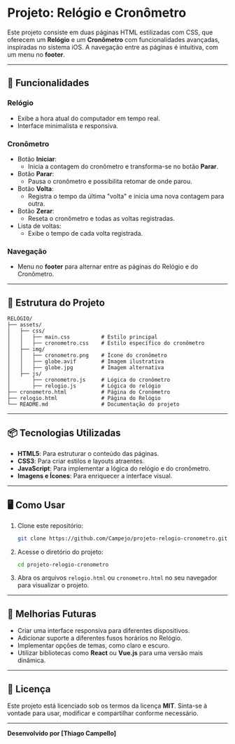 # Projeto: Relógio e Cronômetro

Este projeto consiste em duas páginas HTML estilizadas com CSS, que oferecem um **Relógio** e um **Cronômetro** com funcionalidades avançadas, inspiradas no sistema iOS. A navegação entre as páginas é intuitiva, com um menu no **footer**.

---

## 🚀 Funcionalidades

### Relógio
- Exibe a hora atual do computador em tempo real.
- Interface minimalista e responsiva.

### Cronômetro
- Botão **Iniciar**:
  - Inicia a contagem do cronômetro e transforma-se no botão **Parar**.
- Botão **Parar**:
  - Pausa o cronômetro e possibilita retomar de onde parou.
- Botão **Volta**:
  - Registra o tempo da última "volta" e inicia uma nova contagem para outra.
- Botão **Zerar**:
  - Reseta o cronômetro e todas as voltas registradas.
- Lista de voltas:
  - Exibe o tempo de cada volta registrada.

### Navegação
- Menu no **footer** para alternar entre as páginas do Relógio e do Cronômetro.

---

## 📂 Estrutura do Projeto

```plaintext
RELÓGIO/
├── assets/
│   ├── css/
│   │   ├── main.css          # Estilo principal
│   │   ├── cronometro.css    # Estilo específico do cronômetro
│   ├── img/
│   │   ├── cronometro.png    # Ícone do cronômetro
│   │   ├── globe.avif        # Imagem ilustrativa
│   │   ├── globe.jpg         # Imagem alternativa
│   ├── js/
│       ├── cronometro.js     # Lógica do cronômetro
│       ├── relogio.js        # Lógica do relógio
├── cronometro.html           # Página do Cronômetro
├── relogio.html              # Página do Relógio
└── README.md                 # Documentação do projeto

```

---

## 📦 Tecnologias Utilizadas
- **HTML5**: Para estruturar o conteúdo das páginas.
- **CSS3**: Para criar estilos e layouts atraentes.
- **JavaScript**: Para implementar a lógica do relógio e do cronômetro.
- **Imagens e Ícones**: Para enriquecer a interface visual.

---

## 🖥️ Como Usar

1. Clone este repositório:
   ```bash
   git clone https://github.com/Campejo/projeto-relogio-cronometro.git
   ```
2. Acesse o diretório do projeto:
   ```bash
   cd projeto-relogio-cronometro
   ```
3. Abra os arquivos `relogio.html` ou `cronometro.html` no seu navegador para visualizar o projeto.

---

## 📝 Melhorias Futuras
- Criar uma interface responsiva para diferentes dispositivos.
- Adicionar suporte a diferentes fusos horários no Relógio.
- Implementar opções de temas, como claro e escuro.
- Utilizar bibliotecas como **React** ou **Vue.js** para uma versão mais dinâmica.

---

## 📄 Licença
Este projeto está licenciado sob os termos da licença **MIT**. Sinta-se à vontade para usar, modificar e compartilhar conforme necessário.

---

**Desenvolvido por [Thiago Campello]**
```
